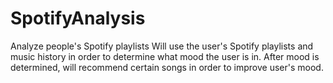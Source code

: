 # SpotifyAnalysis
Analyze people's Spotify playlists
Will use the user's Spotify playlists and music history in order to determine what mood the user is in.
After mood is determined, will recommend certain songs in order to improve user's mood.
